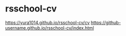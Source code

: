# rsschool-cv
https://yura1014.github.io/rsschool-cv/cv
https://github-username.github.io/rsschool-cv/index.html
